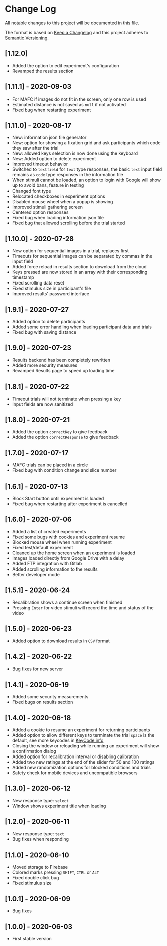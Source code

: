 # Change Log
All notable changes to this project will be documented in this file.
 
The format is based on [Keep a Changelog](http://keepachangelog.com/) and this project adheres to [Semantic Versioning](http://semver.org/).

## [1.12.0]
- Added the option to edit experiment's configuration
- Revamped the results section

## [1.11.1] - 2020-09-03
- For MAFC if images do not fit in the screen, only one row is used
- Estimated distance is not saved as `null` if not activated
- Fixed bug when restarting experiment

## [1.11.0] - 2020-08-17
- New: information json file generator
- New: option for showing a fixation grid and ask participants which code they saw after the trial
- New: allowed keys selection is now done using the keyboard
- New: Added option to delete experiment
- Improved timeout behavior
- Switched to `textfield` for `text` type responses, the basic `text` input field remains as `code` type responses in the information file
- When stimuli cannot be loaded, an option to login with Google will show up to avoid bans, feature in testing
- Changed font type
- Relocated checkboxes in experiment options
- Disabled mouse wheel when a popup is showing
- Improved stimuli gathering screen
- Centered option responses
- Fixed bug when loading information json file
- Fixed bug that allowed scrolling before the trial started

## [1.10.0] - 2020-07-28
- New option for sequential images in a trial, replaces first
- Timeouts for sequential images can be separated by commas in the input field
- Added force reload in results section to download from the cloud
- Keys pressed are now stored in an array with their corresponding timestamp
- Fixed scrolling data reset
- Fixed stimulus size in participant's file
- Improved results' password interface

## [1.9.1] - 2020-07-27
- Added option to delete participants
- Added some error handling when loading participant data and trials
- Fixed bug with saving distance

## [1.9.0] - 2020-07-23
- Results backend has been completely rewritten
- Added more security measures
- Revamped Results page to speed up loading time

## [1.8.1] - 2020-07-22
- Timeout trials will not terminate when pressing a key
- Input fields are now sanitized

## [1.8.0] - 2020-07-21
- Added the option `correctKey` to give feedback
- Added the option `correctResponse` to give feedback

## [1.7.0] - 2020-07-17
- MAFC trials can be placed in a circle
- Fixed bug with condition change and slice number

## [1.6.1] - 2020-07-13
- Block Start button until experiment is loaded
- Fixed bug when restarting after experiment is cancelled

## [1.6.0] - 2020-07-06
- Added a list of created experiments
- Fixed some bugs with cookies and experiment resume
- Blocked mouse wheel when running experiment
- Fixed test/default experiment
- Cleaned up the home screen when an experiment is loaded
- Images loaded directly from Google Drive with a delay
- Added FTP integration with Gitlab
- Added scrolling information to the results
- Better developer mode

## [1.5.1] - 2020-06-24
- Recalibration shows a continue screen when finished
- Pressing `Enter` for video stimuli will record the time and status of the video

## [1.5.0] - 2020-06-23
- Added option to download results in `CSV` format

## [1.4.2] - 2020-06-22
- Bug fixes for new server

## [1.4.1] - 2020-06-19
- Added some security measurements
- Fixed bugs on results section

## [1.4.0] - 2020-06-18
- Added a cookie to resume an experiment for returning participants
- Added option to allow different keys to terminate the trial ``space`` is the default, see more keycodes in [KeyCode.info](https://keycode.info/)
- Closing the window or reloading while running an experiment will show a confirmation dialog
- Added option for recalibration interval or disabling calibration
- Added two new ratings at the end of the slider for 50 and 100 ratings
- Added new randomization options for blocked conditions and trials
- Safety check for mobile devices and uncompatible browsers

## [1.3.0] - 2020-06-12
- New response type: ``select``
- Window shows experiment title when loading

## [1.2.0] - 2020-06-11
- New response type: ``text``
- Bug fixes when responding

## [1.1.0] - 2020-06-10
- Moved storage to Firebase
- Colored marks pressing ``SHIFT``, ``CTRL`` or ``ALT``
- Fixed double click bug
- Fixed stimulus size

## [1.0.1] - 2020-06-09
- Bug fixes

## [1.0.0] - 2020-06-03
- First stable version